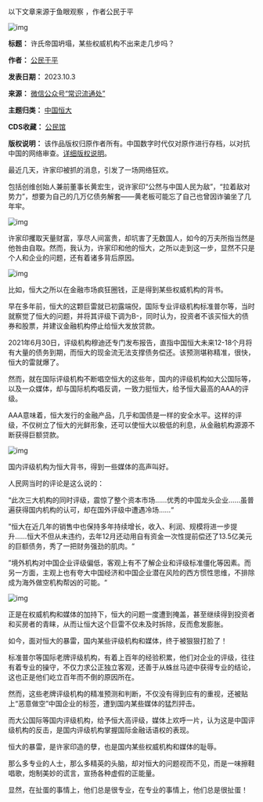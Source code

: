 以下文章来源于鱼眼观察 ，作者公民于平  

![img](https://chinadigitaltimes.net/chinese/files/2023/10/post-700843-651cd266b8e24.)




**标题：** 许氏帝国坍塌，某些权威机构不出来走几步吗？  

**作者：** [公民于平](https://chinadigitaltimes.net/space/公民于平)  

**发表日期：** 2023.10.3  

**来源：** [微信公众号“常识流通处”](https://web.archive.org/web/20231004025410/https://mp.weixin.qq.com/s/KpIK6ckHX1HatGgqfWrH1A)  

**主题归类：** [中国恒大](https://chinadigitaltimes.net/space/中国恒大)  

**CDS收藏：** [公民馆](https://chinadigitaltimes.net/space/%E5%85%AC%E6%B0%91%E9%A6%86)  

**版权说明：** 该作品版权归原作者所有。中国数字时代仅对原作进行存档，以对抗中国的网络审查。[详细版权说明](https://chinadigitaltimes.net/chinese/copyright)。


最近几天，许家印被抓的消息，引发了一场网络狂欢。


包括创维创始人兼前董事长黄宏生，说许家印“公然与中国人民为敌”，“拉着敌对势力”，想要为自己的几万亿债务解套——黄老板可能忘了自己也曾因诈骗坐了几年牢。


![img](https://chinadigitaltimes.net/chinese/files/2023/10/post-700843-651cd266b1101.)


许家印攫取天量财富，享尽人间富贵，却坑害了无数国人，如今的万夫所指当然是他咎由自取。然而，我认为，许家印和他的恒大，之所以走到这一步，显然不只是个人和企业的问题，还有着诸多背后原因。


![img](https://chinadigitaltimes.net/chinese/files/2023/10/post-700843-651cd266c0837.)


比如，恒大之所以在金融市场疯狂圈钱，正是得到某些权威机构的背书。


早在多年前，恒大的这颗巨雷就已初露端倪，国际专业评级机构标准普尔等，当时就察觉了恒大的问题，并将其评级下调为B-，同时认为，投资者不该买恒大的债券和股票，并建议金融机构停止给恒大发放贷款。


2021年6月30日，评级机构穆迪还专门发布报告，直指中国恒大未来12-18个月将有大量的债务到期，而恒大的现金流无法支撑债务偿还。该预测堪称精准，很快，恒大的雷就爆了。


然而，就在国际评级机构不断唱空恒大的这些年，国内的评级机构如大公国际等，以及一众媒体，却与国际机构唱反调，一致力挺恒大，给予恒大最高的AAA的评级。


AAA意味着，恒大发行的金融产品，几乎和国债是一样的安全水平。这样的评级，不仅树立了恒大的光鲜形象，还可以使恒大以极低的利息，从金融机构源源不断获得巨额贷款。


![img](https://chinadigitaltimes.net/chinese/files/2023/10/post-700843-651cd266cd490.)


国内评级机构为恒大背书，得到一些媒体的高声叫好。


人民网当时的评论是这么说的：


“此次三大机构的同时评级，震惊了整个资本市场……优秀的中国龙头企业……虽普遍获得国内机构的认可，却在国外评级中遭遇冷场……“


”恒大在近几年的销售中也保持多年持续增长，收入、利润、规模将进一步提升……恒大不但从未违约，去年12月还动用自有资金一次性提前偿还了13.5亿美元的巨额债务，秀了一把财务强劲的肌肉。“


”境外机构对中国企业评级偏低，客观上有不了解企业和评级标准僵化等因素。而另一方面，主观上也有夸大中国经济和中国企业潜在风险的西方惯性思维，不排除成为海外做空机构帮凶的可能。“


![img](https://chinadigitaltimes.net/chinese/files/2023/10/post-700843-651cd266d56fc.)


正是在权威机构和媒体的加持下，恒大的问题一度遭到掩盖，甚至继续得到投资者和买房者的青睐，从而让恒大这个巨雷不仅未及时拆除，反而愈发膨胀。


如今，面对恒大的暴雷，国内某些评级机构和媒体，终于被狠狠打脸了！


标准普尔等国际老牌评级机构，有着上百年的经验积累，他们对企业的评级，往往有着专业的操守，不仅力求公正独立客观，还善于从蛛丝马迹中获得专业的结论，这也正是他们屹立百年而不倒的原因所在。


然而，这些老牌评级机构的精准预测和判断，不仅没有得到应有的重视，还被贴上“恶意做空”中国企业的标签，遭到国内某些媒体的猛烈抨击。


而大公国际等国内评级机构，给予恒大高评级，媒体上欢呼一片，认为这是中国评级机构的反击，是国内评级机构掌握国际金融话语权的表现。


恒大的暴雷，是许家印造的孽，也是国内某些权威机构和媒体的耻辱。


那么多专业的人士，那么多精英的头脑，却对恒大的问题视而不见，而是一味擦鞋唱歌，炮制美妙的谎言，宣扬各种虚假的正能量。


显然，在扯蛋的事情上，他们总是很专业，在专业的事情上，他们总是很扯蛋！

